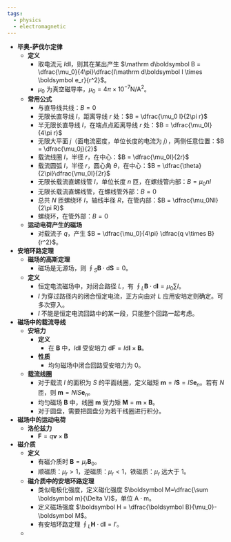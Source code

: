 ```yaml
---
tags:
  - physics
  - electromagnetic
---
```

- **毕奥-萨伐尓定律**
	- **定义**
		- 取电流元 $I\mathrm d\boldsymbol l$，则其在某出产生 $\mathrm d\boldsymbol B = \dfrac{\mu_0}{4\pi}\dfrac{I\mathrm d\boldsymbol l \times \boldsymbol e_r}{r^2}$。
		- $\mu_0$ 为真空磁导率，$\mu_0 = 4\pi\times 10^{-7} \mathrm{N/A^2}$。
	- **常用公式**
		- 与直导线共线：$B=0$
		- 无限长直导线 $I$，距离导线 $r$ 处：$B = \dfrac{\mu_0 I}{2\pi r}$
		- 半无限长直导线 $I$，在端点点距离导线 $r$ 处：$B = \dfrac{\mu_0I}{4\pi r}$
		- 无限大平面 $j$（面电流密度，单位长度的电流为 $j$），两侧任意位置：$B = \dfrac{\mu_0j}{2}$
		- 载流线圈 $I$，半径 $r$，在中心：$B = \dfrac{\mu_0I}{2r}$
		- 载流圆弧 $I$，半径 $r$，圆心角 $\theta$，在中心：$B =  \dfrac{\theta}{2\pi}\dfrac{\mu_0I}{2r}$
		- 无限长载流直螺线管 $I$，单位长度 $n$ 匝，在螺线管内部：$B= \mu_0 nI$
		- 无限长载流直螺线管，在螺线管外部：$B = 0$
		- 总共 $N$ 匝螺绕环 $I$，轴线半径 $R$，在管内部：$B = \dfrac{\mu_0NI}{2\pi R}$
		- 螺绕环，在管外部：$B = 0$
	- **运动电荷产生的磁场**
		- 对载流子 $q$，产生 $B = \dfrac{\mu_0}{4\pi} \dfrac{q v\times B}{r^2}$。
- **安培环路定理**
	- **磁场的高斯定理**
		- 磁场是无源场，则 $\displaystyle\oint_S \boldsymbol B \cdot \mathrm d\boldsymbol S = 0$。
	- **定义**
		- 恒定电流磁场中，对闭合路径 $L$，有 $\displaystyle\oint_L \boldsymbol B \cdot \mathrm d\boldsymbol l = \mu_0\sum I$。
		- $I$ 为穿过路径内的闭合恒定电流，正方向由对 $L$ 应用安培定则确定。可多次穿入。
		- $I$ 不能是恒定电流回路中的某一段，只能整个回路一起考虑。
- **磁场中的载流导线**
	- **安培力**
		- **定义**
			- 在 $\boldsymbol B$ 中，$I\mathrm d\boldsymbol l$ 受安培力 $\mathrm d\boldsymbol F = I\mathrm d\boldsymbol l\times \boldsymbol B$。
		- **性质**
			- 均匀磁场中闭合回路受安培力为 $0$。
	- **载流线圈**
		- 对于载流 $I$ 的面积为 $S$ 的平面线圈，定义磁矩 $\boldsymbol m=I\boldsymbol S=IS\boldsymbol e_n$。若有 $N$ 匝，则 $\boldsymbol m = NIS\boldsymbol e_n$。
		- 均匀磁场 $\boldsymbol B$ 中，线圈 $\boldsymbol m$ 受力矩 $\boldsymbol M = \boldsymbol m\times \boldsymbol B$。
		- 对于圆盘，需要把圆盘分为若干线圈进行积分。
- **磁场中的运动电荷**
	- **洛伦兹力**
		- $\boldsymbol F = q\boldsymbol v \times \boldsymbol B$
- **磁介质**
	- **定义**
		- 有磁介质时 $\boldsymbol B=\mu_r \boldsymbol B_0$。
		- 顺磁质：$\mu_r>1$，逆磁质：$\mu_r<1$，铁磁质：$\mu_r$ 远大于 $1$。
	- **磁介质中的安培环路定理**
		- 类似电极化强度，定义磁化强度 $\boldsymbol M=\dfrac{\sum \boldsymbol m}{\Delta V}$，单位 $\mathrm{A\cdot m}$。
		- 定义磁场强度 $\boldsymbol H = \dfrac{\boldsymbol B}{\mu_0}-\boldsymbol M$。
		- 有安培环路定理 $\displaystyle\oint_L \boldsymbol H \cdot \mathrm d\boldsymbol l = I'$。
	- 